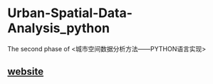 # Urban-Spatial-Data-Analysis_python
 The second phase of <城市空间数据分析方法——PYTHON语言实现>
 ## [website](https://richiebao.github.io/Urban-Spatial-Data-Analysis_python/#/)
